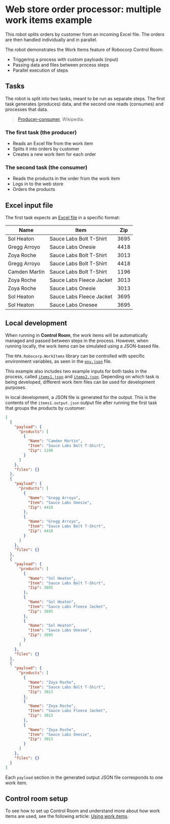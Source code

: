 # Web store order processor: multiple work items example

This robot splits orders by customer from an incoming Excel file. The orders are then handled individually and in parallel.

The robot demonstrates the Work Items feature of Robocorp Control Room:

- Triggering a process with custom payloads (input)
- Passing data and files between process steps
- Parallel execution of steps

## Tasks

The robot is split into two tasks, meant to be run as separate steps. The first task generates (produces) data, and the second one reads (consumes) and processes that data.

> [Producer-consumer](https://en.wikipedia.org/wiki/Producer%E2%80%93consumer_problem), Wikipedia.

### The first task (the producer)

- Reads an Excel file from the work item
- Splits it into orders by customer
- Creates a new work item for each order

### The second task (the consumer)

- Reads the products in the order from the work item
- Logs in to the web store
- Orders the products

## Excel input file

The first task expects an [Excel file](./devdata/orders.xlsx) in a specific format:

| Name          | Item                     | Zip  |
| ------------- | ------------------------ | ---- |
| Sol Heaton    | Sauce Labs Bolt T-Shirt  | 3695 |
| Gregg Arroyo  | Sauce Labs Onesie        | 4418 |
| Zoya Roche    | Sauce Labs Bolt T-Shirt  | 3013 |
| Gregg Arroyo  | Sauce Labs Bolt T-Shirt  | 4418 |
| Camden Martin | Sauce Labs Bolt T-Shirt  | 1196 |
| Zoya Roche    | Sauce Labs Fleece Jacket | 3013 |
| Zoya Roche    | Sauce Labs Onesie        | 3013 |
| Sol Heaton    | Sauce Labs Fleece Jacket | 3695 |
| Sol Heaton    | Sauce Labs Onesee        | 3695 |

## Local development

When running in **Control Room**, the work items will be automatically managed and passed between steps in the process. However, when running locally, the work items can be simulated using a JSON-based file.

The `RPA.Robocorp.WorkItems` library can be controlled with specific environment variables, as seen in the [`env.json`](./devdata/env.json) file.

This example also includes two example inputs for both tasks in the process, called [`items1.json`](./devdata/items1.json) and [`items2.json`](./devdata/items2.json). Depending on which task is being developed, different work item files can be used for development purposes.

In local development, a JSON file is generated for the output. This is the contents of the `items1.output.json` output file after running the first task that groups the products by customer:

```json
[
  {
    "payload": {
      "products": [
        {
          "Name": "Camden Martin",
          "Item": "Sauce Labs Bolt T-Shirt",
          "Zip": 1196
        }
      ]
    },
    "files": {}
  },
  {
    "payload": {
      "products": [
        {
          "Name": "Gregg Arroyo",
          "Item": "Sauce Labs Onesie",
          "Zip": 4418
        },
        {
          "Name": "Gregg Arroyo",
          "Item": "Sauce Labs Bolt T-Shirt",
          "Zip": 4418
        }
      ]
    },
    "files": {}
  },
  {
    "payload": {
      "products": [
        {
          "Name": "Sol Heaton",
          "Item": "Sauce Labs Bolt T-Shirt",
          "Zip": 3695
        },
        {
          "Name": "Sol Heaton",
          "Item": "Sauce Labs Fleece Jacket",
          "Zip": 3695
        },
        {
          "Name": "Sol Heaton",
          "Item": "Sauce Labs Onesee",
          "Zip": 3695
        }
      ]
    },
    "files": {}
  },
  {
    "payload": {
      "products": [
        {
          "Name": "Zoya Roche",
          "Item": "Sauce Labs Bolt T-Shirt",
          "Zip": 3013
        },
        {
          "Name": "Zoya Roche",
          "Item": "Sauce Labs Fleece Jacket",
          "Zip": 3013
        },
        {
          "Name": "Zoya Roche",
          "Item": "Sauce Labs Onesie",
          "Zip": 3013
        }
      ]
    },
    "files": {}
  }
]
```

Each `payload` section in the generated output JSON file corresponds to one work item.

## Control room setup

To see how to set up Control Room and understand more about how work items are used, see the following article: [Using work items](https://robocorp.com/docs/development-guide/control-room/data-pipeline).
